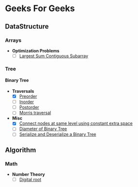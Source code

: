 # Geeks For Geeks

## DataStructure

### Arrays

- **Optimization Problems**
  - [ ] [Largest Sum Contiguous Subarray](Documents/largest-sum-contiguous-subarray.md)

### Tree

#### Binary Tree

- **Traversals**
  - [x] [Preorder](Documents/preorder.md)
  - [ ] [Inorder](Documents/inorder.md)
  - [ ] [Postorder](Documents/postorder.md)
  - [ ] [Morris traversal](Documents/morris-traversal.md)
- **Misc**
  - [x] [Connect nodes at same level using constant extra space](Documents/connect-nodes-at-same-level-using-constant-extra-space.md)
  - [ ] [Diameter of Binary Tree](Documents/diameter-of-binary-tree.md)
  - [ ] [Serialize and Deserialize a Binary Tree](Documents/serialize-and-deserialize-a-binary-tree.md)
  
## Algorithm

### Math
- **Number Theory**
  - [ ] [Digital root](Documents/digital-root.md)
